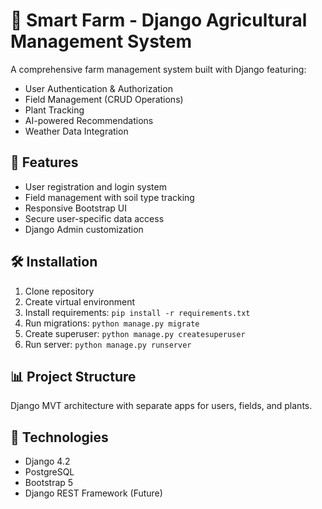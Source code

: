 # 🌱 Smart Farm - Django Agricultural Management System

A comprehensive farm management system built with Django featuring:
- User Authentication & Authorization
- Field Management (CRUD Operations)
- Plant Tracking
- AI-powered Recommendations
- Weather Data Integration

## 🚀 Features
- User registration and login system
- Field management with soil type tracking
- Responsive Bootstrap UI
- Secure user-specific data access
- Django Admin customization

## 🛠️ Installation
1. Clone repository
2. Create virtual environment
3. Install requirements: `pip install -r requirements.txt`
4. Run migrations: `python manage.py migrate`
5. Create superuser: `python manage.py createsuperuser`
6. Run server: `python manage.py runserver`

## 📊 Project Structure
Django MVT architecture with separate apps for users, fields, and plants.

## 🔧 Technologies
- Django 4.2
- PostgreSQL
- Bootstrap 5
- Django REST Framework (Future)